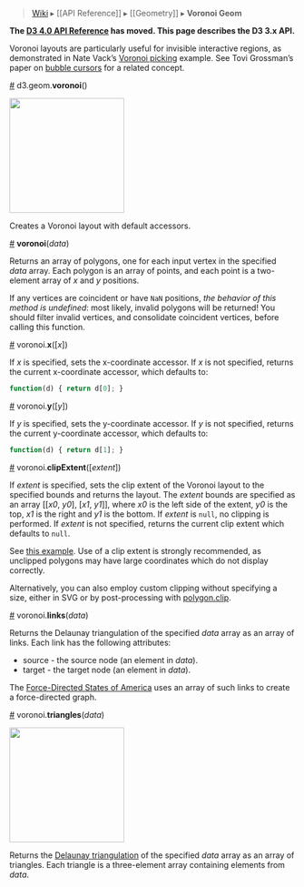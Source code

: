 > [Wiki](Home) ▸ [[API Reference]] ▸ [[Geometry]] ▸ **Voronoi Geom**

**The [D3 4.0 API Reference](https://github.com/d3/d3/blob/master/API.md) has moved. This page describes the D3 3.x API.**

Voronoi layouts are particularly useful for invisible interactive regions, as demonstrated in Nate Vack’s [Voronoi picking](http://bl.ocks.org/njvack/1405439) example. See Tovi Grossman’s paper on [bubble cursors](http://www.tovigrossman.com/BubbleCursor) for a related concept.

<a name="voronoi" href="#voronoi">#</a> d3.geom.<b>voronoi</b>()

<a href="http://bl.ocks.org/mbostock/4060366"><img src="http://bl.ocks.org/mbostock/raw/4060366/thumbnail.png" width="202"></a>

Creates a Voronoi layout with default accessors.

<a name="_voronoi" href="#_voronoi">#</a> <b>voronoi</b>(<i>data</i>)

Returns an array of polygons, one for each input vertex in the specified *data* array. Each polygon is an array of points, and each point is a two-element array of _x_ and _y_ positions.

If any vertices are coincident or have `NaN` positions, *the behavior of this method is undefined*: most likely, invalid polygons will be returned! You should filter invalid vertices, and consolidate coincident vertices, before calling this function.

<a name="x" href="#x">#</a> voronoi.<b>x</b>([<i>x</i>])

If *x* is specified, sets the x-coordinate accessor. If *x* is not specified, returns the current x-coordinate accessor, which defaults to:

```js
function(d) { return d[0]; }
```

<a name="y" href="#y">#</a> voronoi.<b>y</b>([<i>y</i>])

If *y* is specified, sets the y-coordinate accessor. If *y* is not specified, returns the current y-coordinate accessor, which defaults to:

```js
function(d) { return d[1]; }
```

<a name="clipExtent" href="#clipExtent">#</a> voronoi.<b>clipExtent</b>([<i>extent</i>])

If *extent* is specified, sets the clip extent of the Voronoi layout to the specified bounds and returns the layout. The *extent* bounds are specified as an array [​[<i>x0</i>, <i>y0</i>], [<i>x1</i>, <i>y1</i>]​], where <i>x0</i> is the left side of the extent, <i>y0</i> is the top, <i>x1</i> is the right and <i>y1</i> is the bottom. If *extent* is `null`, no clipping is performed. If *extent* is not specified, returns the current clip extent which defaults to `null`.

See [this example](http://bl.ocks.org/mbostock/4237768). Use of a clip extent is strongly recommended, as unclipped polygons may have large coordinates which do not display correctly.

Alternatively, you can also employ custom clipping without specifying a size, either in SVG or by post-processing with [polygon.clip](Polygon-Geom#clip).

<a name="links" href="#links">#</a> voronoi.<b>links</b>(<i>data</i>)

Returns the Delaunay triangulation of the specified *data* array as an array of links. Each link has the following attributes:

* source - the source node (an element in *data*).
* target - the target node (an element in *data*).

The <a href="http://bl.ocks.org/mbostock/1073373">Force-Directed States of America</a> uses an array of such links to create a force-directed graph.

<a name="triangles" href="#triangles">#</a> voronoi.<b>triangles</b>(<i>data</i>)

<a href="http://bl.ocks.org/mbostock/4341156"><img src="http://bl.ocks.org/mbostock/raw/4341156/thumbnail.png" width="202"></a>

Returns the <a href="https://en.wikipedia.org/wiki/Delaunay_triangulation">Delaunay triangulation</a> of the specified *data* array as an array of triangles.  Each triangle is a three-element array containing elements from *data*.
